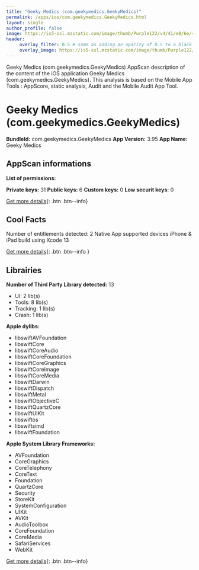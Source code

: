```yaml
---
title: "Geeky Medics (com.geekymedics.GeekyMedics)"
permalink: /apps/ios/com.geekymedics.GeekyMedics.html
layout: single
author_profile: false
image: https://is5-ssl.mzstatic.com/image/thumb/Purple122/v4/41/e8/6e/41e86e9c-50c8-168b-9034-483b6cb24027/AppIcon-0-0-1x_U007emarketing-0-0-0-10-0-0-sRGB-0-0-0-GLES2_U002c0-512MB-85-220-0-0.png/512x512bb.jpg
header: 
     overlay_filter: 0.5 # same as adding an opacity of 0.5 to a black background
     overlay_image: https://is5-ssl.mzstatic.com/image/thumb/Purple122/v4/41/e8/6e/41e86e9c-50c8-168b-9034-483b6cb24027/AppIcon-0-0-1x_U007emarketing-0-0-0-10-0-0-sRGB-0-0-0-GLES2_U002c0-512MB-85-220-0-0.png/512x512bb.jpg
---
```

Geeky Medics (com.geekymedics.GeekyMedics) AppScan description of the content of the iOS application Geeky Medics (com.geekymedics.GeekyMedics). This analysis is based on the Mobile App Tools : AppScore, static analysis, Audit and the Mobile Audit App Tool.

# Geeky Medics (com.geekymedics.GeekyMedics)

**BundleId:** com.geekymedics.GeekyMedics
**App Version:** 3.95
**App Name:** Geeky Medics


## AppScan informations 

**List of permissions:** 
  
  
**Private keys:** 31
**Public keys:** 6
**Custom keys:** 0
**Low securit keys:** 0
  
[Get more details](/pricing.html){: .btn .btn--info}

## Cool Facts

Number of entitlements detected: 2
Native App
supported devices iPhone & iPad
build using Xcode 13
  
[Get more details](/pricing.html){: .btn .btn--info }

## Librairies 
**Number of Third Party Library detected:** 13
- UI: 2 lib(s)
- Tools: 8 lib(s)
- Tracking: 1 lib(s)
- Crash: 1 lib(s)


**Apple dylibs:**
- libswiftAVFoundation
- libswiftCore
- libswiftCoreAudio
- libswiftCoreFoundation
- libswiftCoreGraphics
- libswiftCoreImage
- libswiftCoreMedia
- libswiftDarwin
- libswiftDispatch
- libswiftMetal
- libswiftObjectiveC
- libswiftQuartzCore
- libswiftUIKit
- libswiftos
- libswiftsimd
- libswiftFoundation


**Apple System Library Frameworks:**
- AVFoundation
- CoreGraphics
- CoreTelephony
- CoreText
- Foundation
- QuartzCore
- Security
- StoreKit
- SystemConfiguration
- UIKit
- AVKit
- AudioToolbox
- CoreFoundation
- CoreMedia
- SafariServices
- WebKit


  
[Get more details](/pricing.html){: .btn .btn--info}

